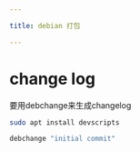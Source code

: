 ```yaml
---

title: debian 打包

---
```



# change log

要用debchange来生成changelog

```bash
sudo apt install devscripts
```

```bash
debchange "initial commit"
```
